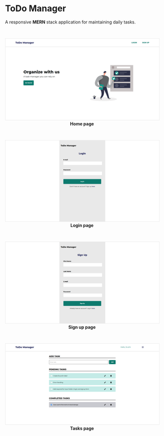 # ToDo Manager

A responsive **MERN** stack application for maintaining daily tasks.

<br>
<p align="center">
    <img src="src/images/Home.png" alt="Home page" style="border: 1px solid #E9E9E9;">
    <span><strong>Home page</strong></span>
</p>

<br>
<p align="center">
    <img src="src/images/Login.png" alt="Login page" style="border: 1px solid #E9E9E9;">
    <span><strong>Login page</strong></span>
</p>

<br>
<p align="center">
    <img src="src/images/Signup.png" alt="Sign up page" style="border: 1px solid #E9E9E9;">
    <span><strong>Sign up page</strong></span>
</p>

<br>
<p align="center">
    <img src="src/images/Tasks.png" alt="Todo page" style="border: 1px solid #E9E9E9;">
    <span><strong>Tasks page</strong></span>
</p>



